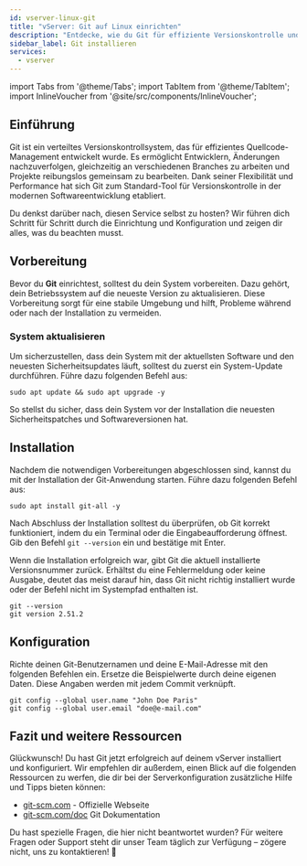 ```yaml
---
id: vserver-linux-git
title: "vServer: Git auf Linux einrichten"
description: "Entdecke, wie du Git für effiziente Versionskontrolle und nahtlose Zusammenarbeit in deinen Entwicklungsprojekten einrichtest und konfigurierst → Jetzt mehr erfahren"
sidebar_label: Git installieren
services:
  - vserver
---
```


import Tabs from '@theme/Tabs';
import TabItem from '@theme/TabItem';
import InlineVoucher from '@site/src/components/InlineVoucher';

## Einführung

Git ist ein verteiltes Versionskontrollsystem, das für effizientes Quellcode-Management entwickelt wurde. Es ermöglicht Entwicklern, Änderungen nachzuverfolgen, gleichzeitig an verschiedenen Branches zu arbeiten und Projekte reibungslos gemeinsam zu bearbeiten. Dank seiner Flexibilität und Performance hat sich Git zum Standard-Tool für Versionskontrolle in der modernen Softwareentwicklung etabliert.

Du denkst darüber nach, diesen Service selbst zu hosten? Wir führen dich Schritt für Schritt durch die Einrichtung und Konfiguration und zeigen dir alles, was du beachten musst.

<InlineVoucher />



## Vorbereitung

Bevor du **Git** einrichtest, solltest du dein System vorbereiten. Dazu gehört, dein Betriebssystem auf die neueste Version zu aktualisieren. Diese Vorbereitung sorgt für eine stabile Umgebung und hilft, Probleme während oder nach der Installation zu vermeiden.


### System aktualisieren
Um sicherzustellen, dass dein System mit der aktuellsten Software und den neuesten Sicherheitsupdates läuft, solltest du zuerst ein System-Update durchführen. Führe dazu folgenden Befehl aus:

```
sudo apt update && sudo apt upgrade -y
```
So stellst du sicher, dass dein System vor der Installation die neuesten Sicherheitspatches und Softwareversionen hat.



## Installation

Nachdem die notwendigen Vorbereitungen abgeschlossen sind, kannst du mit der Installation der Git-Anwendung starten. Führe dazu folgenden Befehl aus:

```console
sudo apt install git-all -y
```



Nach Abschluss der Installation solltest du überprüfen, ob Git korrekt funktioniert, indem du ein Terminal oder die Eingabeaufforderung öffnest. Gib den Befehl `git --version` ein und bestätige mit Enter.

Wenn die Installation erfolgreich war, gibt Git die aktuell installierte Versionsnummer zurück. Erhältst du eine Fehlermeldung oder keine Ausgabe, deutet das meist darauf hin, dass Git nicht richtig installiert wurde oder der Befehl nicht im Systempfad enthalten ist.

```
git --version
git version 2.51.2
```



## Konfiguration

Richte deinen Git-Benutzernamen und deine E-Mail-Adresse mit den folgenden Befehlen ein. Ersetze die Beispielwerte durch deine eigenen Daten. Diese Angaben werden mit jedem Commit verknüpft.

```
git config --global user.name "John Doe Paris"
git config --global user.email "doe@e-mail.com"
```



## Fazit und weitere Ressourcen

Glückwunsch! Du hast Git jetzt erfolgreich auf deinem vServer installiert und konfiguriert. Wir empfehlen dir außerdem, einen Blick auf die folgenden Ressourcen zu werfen, die dir bei der Serverkonfiguration zusätzliche Hilfe und Tipps bieten können:

- [git-scm.com](https://git-scm.com/) - Offizielle Webseite
- [git-scm.com/doc](https://git-scm.com/doc) Git Dokumentation

Du hast spezielle Fragen, die hier nicht beantwortet wurden? Für weitere Fragen oder Support steht dir unser Team täglich zur Verfügung – zögere nicht, uns zu kontaktieren! 🙂



<InlineVoucher />